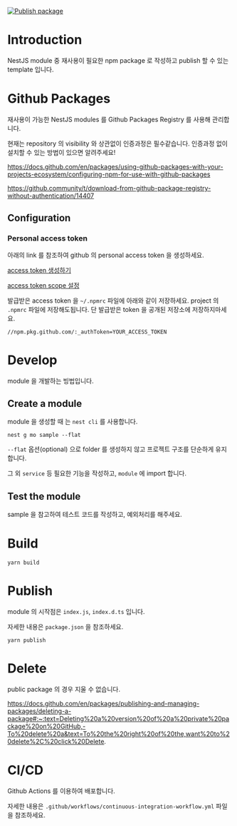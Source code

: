 [![Publish package](https://github.com/ordinary-yobi/template-npm-package-nestjs/actions/workflows/workflows.yml/badge.svg)](https://github.com/ordinary-yobi/template-npm-package-nestjs/actions/workflows/workflows.yml)

# Introduction

NestJS module 중 재사용이 필요한 npm package 로 작성하고 publish 할 수 있는 template 입니다.

# Github Packages

재사용이 가능한 NestJS modules 를 Github Packages Registry 를 사용해 관리합니다.

현재는 repository 의 visibility 와 상관없이 인증과정은 필수같습니다. 인증과정 없이 설치할 수 있는 방법이 있으면 알려주세요!

https://docs.github.com/en/packages/using-github-packages-with-your-projects-ecosystem/configuring-npm-for-use-with-github-packages

https://github.community/t/download-from-github-package-registry-without-authentication/14407  

## Configuration

### Personal access token

아래의 link 를 참조하여 github 의 personal access token 을 생성하세요.

[access token 생성하기](https://docs.github.com/en/github/authenticating-to-github/creating-a-personal-access-token)

[access token scope 설정](https://docs.github.com/en/packages/publishing-and-managing-packages/about-github-packages#about-tokens)

발급받은 access token 을 `~/.npmrc` 파일에 아래와 같이 저장하세요. project 의 `.npmrc` 파일에 저장해도됩니다. 단 발급받은 token 을 공개된 저장소에 저장하지마세요.

```text
//npm.pkg.github.com/:_authToken=YOUR_ACCESS_TOKEN
```

# Develop

module 을 개발하는 빙법입니다.

## Create a module
 
module 을 생성할 때 는 `nest cli` 를 사용합니다.

```shell script
nest g mo sample --flat
```

`--flat` 옵션(optional) 으로 folder 를 생성하지 않고 프로젝트 구조를 단순하게 유지합니다.

그 외 `service` 등 필요한 기능을 작성하고, `module` 에 import 합니다.


## Test the module

sample 을 참고하여 테스트 코드를 작성하고, 예외처리를 해주세요.

# Build

```shell script
yarn build
```

# Publish

module 의 시작점은 `index.js`, `index.d.ts` 입니다.

자세한 내용은 `package.json` 을 참조하세요.


```shell script
yarn publish
```

# Delete

public package 의 경우 지울 수 없습니다.

https://docs.github.com/en/packages/publishing-and-managing-packages/deleting-a-package#:~:text=Deleting%20a%20version%20of%20a%20private%20package%20on%20GitHub,-To%20delete%20a&text=To%20the%20right%20of%20the,want%20to%20delete%2C%20click%20Delete.

# CI/CD

Github Actions 를 이용하여 배포합니다.

자세한 내용은 `.github/workflows/continuous-integration-workflow.yml` 파일을 참조하세요.
